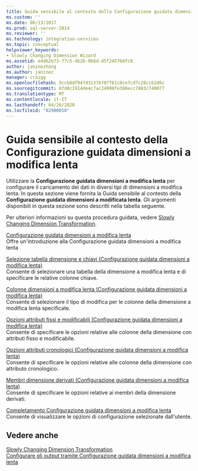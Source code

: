 ```yaml
---
title: Guida sensibile al contesto della Configurazione guidata dimensioni a modifica lenta | Microsoft Docs
ms.custom: ''
ms.date: 06/13/2017
ms.prod: sql-server-2014
ms.reviewer: ''
ms.technology: integration-services
ms.topic: conceptual
helpviewer_keywords:
- Slowly Changing Dimension Wizard
ms.assetid: e4d62b73-77c5-4b26-9b6d-d5f245768fc8
author: janinezhang
ms.author: janinez
manager: craigg
ms.openlocfilehash: 5ccb8df947d31376707f81c0ce7cd7c28cc62d6c
ms.sourcegitcommit: 6fd8c1914de4c7ac24900fe388ecc7883c740077
ms.translationtype: MT
ms.contentlocale: it-IT
ms.lasthandoff: 04/26/2020
ms.locfileid: "62900018"
---
```

# <a name="slowly-changing-dimension-wizard-f1-help"></a>Guida sensibile al contesto della Configurazione guidata dimensioni a modifica lenta
  Utilizzare la **Configurazione guidata dimensioni a modifica lenta** per configurare il caricamento dei dati in diversi tipi di dimensioni a modifica lenta. In questa sezione viene fornita la Guida sensibile al contesto della **Configurazione guidata dimensioni a modificata lenta**. Gli argomenti disponibili in questa sezione sono descritti nella tabella seguente.  
  
 Per ulteriori informazioni su questa procedura guidata, vedere [Slowly Changing Dimension Transformation](slowly-changing-dimension-transformation.md).  
  
 [Configurazione guidata dimensioni a modifica lenta](welcome-to-the-slowly-changing-dimension-wizard.md)  
 Offre un'introduzione alla Configurazione guidata dimensioni a modifica lenta  
  
 [Selezione tabella dimensione e chiavi &#40;Configurazione guidata dimensioni a modifica lenta&#41;](select-a-dimension-table-and-keys-slowly-changing-dimension-wizard.md)  
 Consente di selezionare una tabella della dimensione a modifica lenta e di specificare le relative colonne chiave.  
  
 [Colonne dimensioni a modifica lenta &#40;Configurazione guidata dimensioni a modifica lenta&#41;](slowly-changing-dimension-columns-slowly-changing-dimension-wizard.md)  
 Consente di selezionare il tipo di modifica per le colonne della dimensione a modifica lenta specificate.  
  
 [Opzioni attributi fissi e modificabili &#40;Configurazione guidata dimensioni a modifica lenta&#41;](fixed-and-changing-attribute-options-slowly-changing-dimension-wizard.md)  
 Consente di specificare le opzioni relative alle colonne della dimensione con attributi fisso e modificabile.  
  
 [Opzioni attributi cronologici &#40;Configurazione guidata dimensioni a modifica lenta&#41;](historical-attribute-options-slowly-changing-dimension-wizard.md)  
 Consente di specificare le opzioni relative alle colonne della dimensione con attributo cronologico.  
  
 [Membri dimensione derivati &#40;Configurazione guidata dimensioni a modifica lenta&#41;](inferred-dimension-members-slowly-changing-dimension-wizard.md)  
 Consente di specificare le opzioni relative ai membri della dimensione derivati.  
  
 [Completamento Configurazione guidata dimensioni a modifica lenta](finish-the-slowly-changing-dimension-wizard.md)  
 Consente di visualizzare le opzioni di configurazione selezionate dall'utente.  
  
## <a name="see-also"></a>Vedere anche  
 [Slowly Changing Dimension Transformation](slowly-changing-dimension-transformation.md)   
 [Configurare gli output tramite Configurazione guidata dimensioni a modifica lenta](configure-outputs-using-the-slowly-changing-dimension-wizard.md)  
  
  
